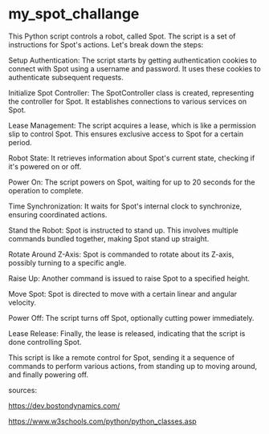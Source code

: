 # my_spot_challange

This Python script controls a robot, called Spot. The script is a set of instructions for Spot's actions. Let's break down the steps:

Setup Authentication: The script starts by getting authentication cookies to connect with Spot using a username and password. It uses these cookies to authenticate subsequent requests.

Initialize Spot Controller: The SpotController class is created, representing the controller for Spot. It establishes connections to various services on Spot.

Lease Management: The script acquires a lease, which is like a permission slip to control Spot. This ensures exclusive access to Spot for a certain period.

Robot State: It retrieves information about Spot's current state, checking if it's powered on or off.

Power On: The script powers on Spot, waiting for up to 20 seconds for the operation to complete.

Time Synchronization: It waits for Spot's internal clock to synchronize, ensuring coordinated actions.

Stand the Robot: Spot is instructed to stand up. This involves multiple commands bundled together, making Spot stand up straight.

Rotate Around Z-Axis: Spot is commanded to rotate about its Z-axis, possibly turning to a specific angle.

Raise Up: Another command is issued to raise Spot to a specified height.

Move Spot: Spot is directed to move with a certain linear and angular velocity.

Power Off: The script turns off Spot, optionally cutting power immediately.

Lease Release: Finally, the lease is released, indicating that the script is done controlling Spot.

This script is like a remote control for Spot, sending it a sequence of commands to perform various actions, from standing up to moving around, and finally powering off.

sources:

https://dev.bostondynamics.com/

https://www.w3schools.com/python/python_classes.asp
